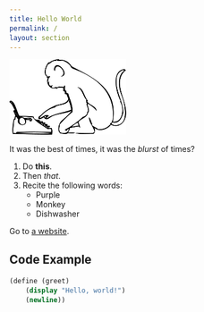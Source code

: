 ```yaml
---
title: Hello World
permalink: /
layout: section
---
```


<div class="intro">
	<img class="intro-img" src="img/intro-img.png">
</div>

It was the best of times, it was the *blurst* of times?

1. Do **this**.
2. Then *that*.
4. Recite the following words:
	- Purple
	- Monkey
	- Dishwasher

Go to [a website](http://goooooooogel.com).

## Code Example ##

```scheme
(define (greet)
	(display "Hello, world!")
	(newline))
```